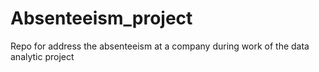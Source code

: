 # Absenteeism_project
Repo for address the absenteeism at a company during work of the data analytic project
